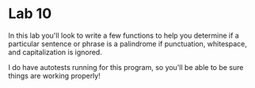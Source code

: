 # Lab 10

In this lab you'll look to write a few functions to help you determine if a particular sentence or phrase is a palindrome if punctuation, whitespace, and capitalization is ignored.

I do have autotests running for this program, so you'll be able to be sure things are working properly!
